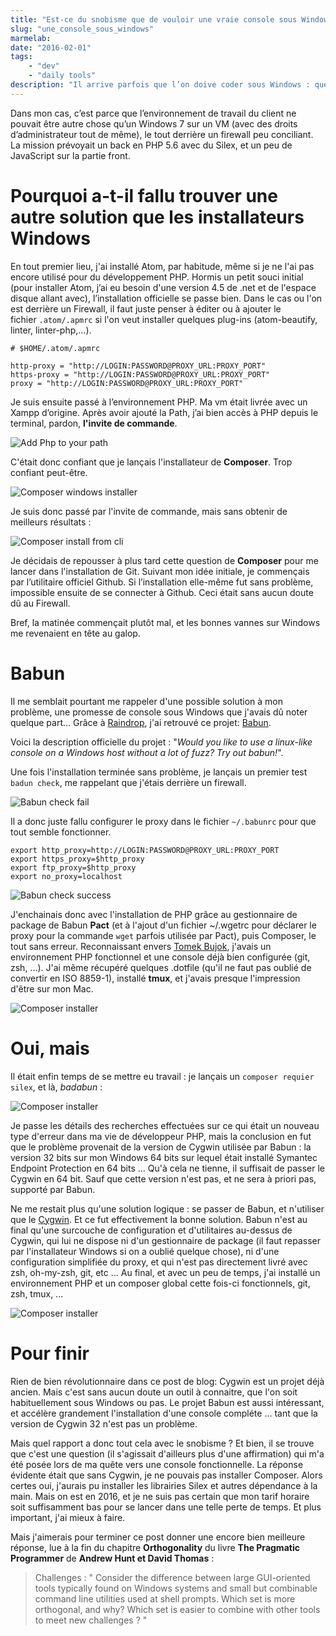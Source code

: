 ```yaml
---
title: "Est-ce du snobisme que de vouloir une vraie console sous Windows ?"
slug: "une_console_sous_windows"
marmelab:
date: "2016-02-01"
tags:
    - "dev"
    - "daily tools"
description: "Il arrive parfois que l’on doive coder sous Windows : que ce soit par challenge, parce que l’on a perdu un pari ou parce qu’on n’a pas le choix. Et cela peut être un peu douloureux lorsque l’on est habitué à sa console Mac ou Linux."
---
```


Dans mon cas, c’est parce que l’environnement de travail du client ne pouvait être autre chose qu’un Windows 7 sur un VM (avec des droits d’administrateur tout de même), le tout derrière un firewall peu conciliant. La mission prévoyait un back en PHP 5.6 avec du Silex, et un peu de JavaScript sur la partie front.

# Pourquoi a-t-il fallu trouver une autre solution que les installateurs Windows

En tout premier lieu, j'ai installé Atom, par habitude, même si je ne l'ai pas encore utilisé pour du développement PHP.
Hormis un petit souci initial (pour installer Atom, j’ai eu besoin d'une version 4.5 de .net et de l'espace disque allant avec), l’installation officielle se passe bien.
Dans le cas ou l'on est derrière un Firewall, il faut juste penser à éditer ou à ajouter le fichier `.atom/.apmrc` si l'on veut installer quelques plug-ins (atom-beautify, linter, linter-php,…).

```
# $HOME/.atom/.apmrc

http-proxy = "http://LOGIN:PASSWORD@PROXY_URL:PROXY_PORT"
https-proxy = "http://LOGIN:PASSWORD@PROXY_URL:PROXY_PORT"
proxy = "http://LOGIN:PASSWORD@PROXY_URL:PROXY_PORT"
```

Je suis ensuite passé à l’environnement PHP. Ma vm était livrée avec un Xampp d’origine. Après avoir ajouté la Path, j’ai bien accès à PHP depuis le terminal, pardon, **l'invite de commande**.

![Add Php to your path](/images/windevPhpPath.png)

C'était donc confiant que je lançais l'installateur de **Composer**. Trop confiant peut-être.

![Composer windows installer](/images/erroComposerInstallExe_1.PNG)

Je suis donc passé par l'invite de commande, mais sans obtenir de meilleurs résultats :

![Composer install from cli](/images/composeurInvitCommande.PNG)

Je décidais de repousser à plus tard cette question de **Composer** pour me lancer dans l'installation de Git. Suivant mon idée initiale, je commençais par l’utilitaire officiel Github. Si l’installation elle-même fut sans problème, impossible ensuite de se connecter à Github. Ceci était sans aucun doute dû au Firewall.

Bref, la matinée commençait plutôt mal, et les bonnes vannes sur Windows me revenaient en tête au galop.

# Babun

Il me semblait pourtant me rappeler d'une possible solution à mon problème, une promesse de console sous Windows que j'avais dû noter quelque part... Grâce à [Raindrop](https://raindrop.io), j'ai retrouvé ce projet: [Babun](http://babun.github.io/).

Voici la description officielle du projet : "*Would you like to use a linux-like console on a Windows host without a lot of fuzz? Try out babun!*".

Une fois l'installation terminée sans problème, je lançais un premier test `badun check`, me rappelant que j'étais derrière un firewall.

![Babun check fail](/images/babunCheckFirewall.PNG)

Il a donc juste fallu configurer le proxy dans le fichier `~/.babunrc` pour que tout semble fonctionner.

```
export http_proxy=http://LOGIN:PASSWORD@PROXY_URL:PROXY_PORT
export https_proxy=$http_proxy
export ftp_proxy=$http_proxy
export no_proxy=localhost
```

![Babun check success](/images/babunCheckFirewallPROXY.PNG)

J'enchainais donc avec l'installation de PHP grâce au gestionnaire de package de Babun **Pact** (et à l'ajout d'un fichier ~/.wgetrc pour déclarer le proxy pour la commande `wget` parfois utilisée par Pact), puis Composer, le tout sans erreur. Reconnaissant envers [Tomek Bujok](https://twitter.com/tombujok), j'avais un environnement PHP fonctionnel et une console déjà bien configurée (git, zsh, ...). J'ai même récupéré quelques .dotfile (qu'il ne faut pas oublié de convertir en ISO 8859-1), installé **tmux**, et j'avais presque l'impression d'être sur mon Mac.

 ![Composer installer](/images/tmuxMakeServer.PNG)

# Oui, mais

Il était enfin temps de se mettre eu travail : je lançais un `composer requier silex`, et là, *badabun* :

 ![Composer installer](/images/fuckedBabun.PNG)

Je passe les détails des recherches effectuées sur ce qui était un nouveau type d'erreur dans ma vie de développeur PHP, mais la conclusion en fut que le problème provenait de la version de Cygwin utilisée par Babun : la version 32 bits sur mon Windows 64 bits sur lequel était installé Symantec Endpoint Protection en 64 bits ... Qu'à cela ne tienne, il suffisait de passer le Cygwin en 64 bit. Sauf que cette version n'est pas, et ne sera à priori pas, supporté par Babun.

Ne me restait plus qu'une solution logique : se passer de Babun, et n'utiliser que le [Cygwin](https://www.cygwin.com/). Et ce fut effectivement la bonne solution. Babun n'est au final qu'une surcouche de configuration et d'utilitaires au-dessus de Cygwin, qui lui ne dispose ni d'un gestionnaire de package (il faut repasser par l'installateur Windows si on a oublié quelque chose), ni d'une configuration simplifiée du proxy, et qui n'est pas directement livré avec zsh, oh-my-zsh, git, etc ...
Au final, et avec un peu de temps, j'ai installé un environnement PHP et un composer global cette fois-ci fonctionnels, git, zsh, tmux, ...

 ![Composer installer](/images/finalCygwin.PNG)

# Pour finir

Rien de bien révolutionnaire dans ce post de blog: Cygwin est un projet déjà ancien. Mais c'est sans aucun doute un outil à connaitre, que l'on soit habituellement sous Windows ou pas. Le projet Babun est aussi intéressant, et accélère grandement l'installation d'une console compléte ... tant que la version de Cygwin 32 n'est pas un problème.

Mais quel rapport a donc tout cela avec le snobisme ? Et bien, il se trouve que c'est une question (il s'agissait d'ailleurs plus d'une affirmation) qui m'a été posée lors de ma quête vers une console fonctionnelle. La réponse évidente était que sans Cygwin, je ne pouvais pas installer Composer. Alors certes oui, j'aurais pu installer les librairies Silex et autres dépendance à la main. Mais on est en 2016, et je ne suis pas certain que mon tarif horaire soit suffisamment bas pour se lancer dans une telle perte de temps. Et plus important, j'ai mieux à faire.

Mais j'aimerais pour terminer ce post donner une encore bien meilleure réponse, lue à la fin du chapitre **Orthogonality** du livre **The Pragmatic Programmer** de **Andrew Hunt et David Thomas** :

   > Challenges : " Consider the difference between large GUI-oriented tools typically found on Windows systems and small but combinable command line utilities used at shell prompts. Which set is more orthogonal, and why? Which set is easier to combine with other tools to meet new challenges ? "
